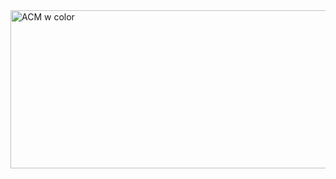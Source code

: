 <img width="780" height="253" alt="ACM w color" src="https://github.com/user-attachments/assets/526bc08b-9bbe-426c-994a-fd69ee37089a" />

